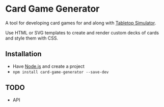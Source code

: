 
# Card Game Generator

A tool for developing card games for and along with [Tabletop Simulator][].

Use HTML or SVG templates to create and render custom decks of cards
and style them with CSS.


## Installation

* Have [Node.js][] and create a project
* `npm install card-game-generator --save-dev`

<!--
## Import into Tabletop Simulator

Without installing, you can save [Card Game.json][] to `%USERPROFILE%\Documents\My Games\Tabletop Simulator\Saves\Chest\`

If installed, you can just `npm run export-to-tabletop-simulator`

In Tabletop Simulator, go to Host > Chest > Saved Objects and find Card Game.


## Update cards

* Edit `cards.json` and preview with `index.html`
* `npm run export`
* `npm run export-to-tabletop-simulator`

<!-- When there are multiple card sets:
You can `set PARALLEL_EXPORT=ON` before running `export` to speed it up significantly **IF** it's on a powerful enough machine.
If it's not powerful enough it might freeze up the entire computer.
It needs a lot of video memory.
 -->

## TODO

* API



[Node.js]: https://nodejs.org/en/
[Tabletop Simulator]: http://store.steampowered.com/app/286160/
